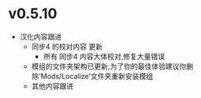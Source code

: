 # v0.5.10
- 汉化内容跟进
  - 同步4 的校对内容 更新
    - 所有 同步4 内容大体校对,修复大量错误
  - 模组的文件夹架构已更新,为了你的最佳体验建议你删除'Mods/Localize'文件夹重新安装模组
  - 其他内容跟进